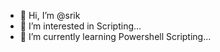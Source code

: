 - 👋 Hi, I’m @srik
- 👀 I’m interested in Scripting...
- 🌱 I’m currently learning Powershell Scripting...


<!---
srik/srik is a ✨ special ✨ repository because its `README.md` (this file) appears on your GitHub profile.
You can click the Preview link to take a look at your changes.
--->
